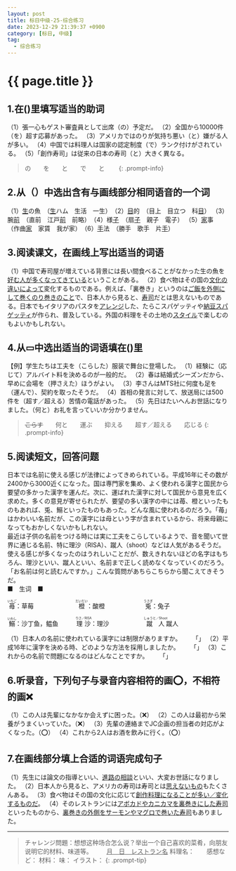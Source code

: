 ```yaml
---
layout: post
title: 标日中级-25-综合练习
date: 2023-12-29 21:39:37 +0900
category: [标日, 中级]
tag: 
  - 综合练习
---
```


<style>
  footer p span {
    display: inline-block;
    width: 30%;
    text-align: left;
  }
</style>

# {{ page.title }}

## 1.在()里填写适当的助词

（1）張一心もゲスト審査員として出席（の）予定だ。
（2）全国から10000件（を）超す応募があった。
（3）アメリカではのりが気持ち悪い（と）嫌がる人が多い。
（4）中国では料理人は国家の認定制度（で）ランク付けがされている。
（5）「創作寿司」は従来の日本の寿司（と）大きく異なる。

> の　　を　　と　　で　　と　　
{: .prompt-info}

## 2.从（）中选出含有与画线部分相同语音的一个词

（1）<u>生</u>の魚　（<u>生</u>ハム　生活　一生）　（2）<u>目</u>的　（目上　目立つ　科<u>目</u>）
（3）腕<u>前</u>　（直前　江戸<u>前</u>　前略）　（4）様<u>子</u>　（扇<u>子</u>　親子　電子）
（5）<u>家</u>事　（作曲<u>家</u>　家賃　我が家）　（6）<u>手</u>法　（勝手　歌手　片<u>手</u>）

## 3.阅读课文，在画线上写出适当的词语

（1）中国で寿司屋が増えている背景には長い間食べることがなかった生の魚を<u>好む人が多くなってきている</u>ということがある。
（2）食べ物はその国の<u>文化の違いによって</u>変化するものである。例えば、「裏巻き」というのは<u>ご飯を外側にして巻くのり巻きのこと</u>で、日本人から見ると、<u>寿司</u>だとは思えないものである。日本でもイタリアのパスタを<u>アレンジ</u>した、たらこスパゲッティや<u>納豆スパゲッティ</u>が作られ、普及している。外国の料理をその土地の<u>スタイル</u>で楽しむのもよいかもしれない。

## 4.从▭中选出适当的词语填在()里

【例】学生たちは工夫を（こらした）服装で舞台に登場した。
（1）経験に（応じて）アルバイト料を決めるのが一般的だ。
（2）春は結婚式シーズンだから、早めに会場を（押さえた）ほうがよい。
（3）李さんはMTS社に何度も足を（運んで）、契約を取ったそうだ。
（4）首相の発言に対して、放送局には500件を（超す／超える）苦情の電話があった。
（5）先日はたいへんお世話になりました。（何と）お礼を言っていいか分かりません。

> ~~こらす~~　　何と　　運ぶ　　抑える　　超す／超える　　応じる
{: .prompt-info}

## 5.阅读短文，回答问题

<article class='waku'>
  <content>
    <div>日本では名前に使える感じが法律によってきめられている。平成16年にその数が2400から3000近くになった。国は専門家を集め、よく使われる漢字と国民から要望の多かった漢字を運んだ。次に、運ばれた漢字に対して国民から意見を広く求めた。多くの意見が寄せられたが、要望の多い漢字の中には苺、橙といったものもあれば、兎、鰯といったものもあった。どんな風に使われるのだろう。「苺」はかわいい名前だが、この漢字には母という字が含まれているから、将来母親になってもおかしくないかもしれない。</div>
    <div>最近は子供の名前をつける時には実に工夫をこらしているようで、音を聞いて世界に通じる名前、特に理沙（RISA）、蹴人（shoot）などは人気があるそうだ。使える感じが多くなったのはうれしいことだが、数えきれないほどの名字はもちろん、理沙といい、蹴人といい、名前まで正しく読めなくなっていくのだろう。「お名前は何と読むんですか。」こんな質問があちらこちらから聞こえてきそうだ。</div>
    <footer class='waku-two margin-go padding-jyu'>
      ■　生词　■
      <p>
        <span><ruby>苺<rt>いちご</rt></ruby>：草莓</span>
        <span><ruby>橙<rt>だいだい</rt></ruby>：酸橙</span>
        <span><ruby>兎<rt>うさぎ</rt></ruby>：兔子</span>
      </p>
      <p>
        <span><ruby>鰯<rt>いわし</rt></ruby>：沙丁鱼，鳁鱼</span>
        <span><ruby>理沙<rt>りさ／RISA</rt>：理沙</ruby></span>
        <span><ruby>蹴人<rt>しゅうと／Shoot</rt></ruby>蹴人</span>
      </p>
    </footer>
  </content>
</article>

（1）日本人の名前に使われている漢字には制限がありますか。
　　「」
（2）平成16年に漢字を決める時、どのような方法を採用しましたか。
　　「」
（3）これからの名前で問題になるのはどんなことですか。
　　「」

## 6.听录音，下列句子与录音内容相符的画⭕️，不相符的画❌

（1）この人は先輩になかなか会えずに困った。（❌）
（2）この人は最初から栄養がうまくいっていた。（❌）
（3）先輩の連絡までJC企画の担当者の対応がよくなった。（⭕️）
（4）これから2人はお酒を飲みに行く。（⭕️）

## 7.在画线部分填上合适的词语完成句子

（1）先生には論文の指導といい、<u>進路の相談</u>といい、大変お世話になりました。
（2）日本人から見ると、アメリカの寿司は寿司とは<u>思えないもの</u>もたくさんある。
（3）食べ物はその国の文化に応じて<u>創作料理になることが多い／変化するものだ</u>。
（4）そのレストランには<u>アボカドやカニカマを裏巻きにした寿司</u>といったものから、<u>裏巻きの外側をサーモンやマグロで巻いた寿司</u>もありました。

---

> チャレンジ問題：想想这种场合怎么说？举出一个自己喜欢的菜肴，向朋友说明它的材料、味道等。
　　<u>月　日　レストラン名</u>
料理名：　　感想など：
材料：
味：
イラスト：
{: .prompt-tip}
